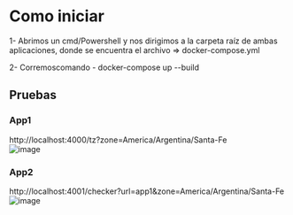 # Como iniciar
1- Abrimos un cmd/Powershell y nos dirigimos a la carpeta raíz de ambas aplicaciones, donde se encuentra el archivo => docker-compose.yml

2- Corremoscomando - docker-compose up --build

## Pruebas
### App1
http://localhost:4000/tz?zone=America/Argentina/Santa-Fe
<br>
![image]()

### App2
http://localhost:4001/checker?url=app1&zone=America/Argentina/Santa-Fe
<br>
![image]()
